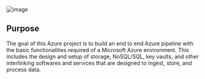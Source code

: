 ![image](https://user-images.githubusercontent.com/80606434/134220753-f5969be5-85bf-4e64-ab50-242a4ad29169.png)
## Purpose
The goal of this Azure project is to build an end to end Azure pipeline with the basic functionalities required of a Microsoft Azure environment. This includes the design and setup of storage, NoSQL/SQL, key vaults, and other interlinking softwares and services that are designed to ingest, store, and process data.
